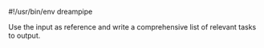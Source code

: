 #!/usr/bin/env dreampipe

Use the input as reference and write a comprehensive list of relevant tasks to output.
